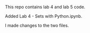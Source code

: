 This repo contains lab 4 and lab 5 code.

Added Lab 4 - Sets with Python.ipynb.

I made changes to the two files.
